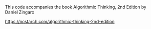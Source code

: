 This code accompanies the book 
Algorithmic Thinking, 2nd Edition
by Daniel Zingaro

https://nostarch.com/algorithmic-thinking-2nd-edition

